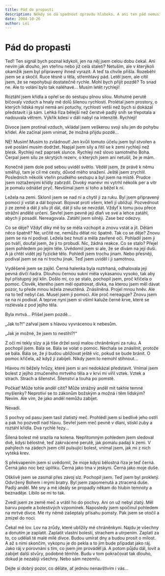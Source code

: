 ```yaml
---
title: Pád do propasti
description: Někdy se dá spadnout opravdu hluboko. A ani ten pád nemusí být nutně fyzický.
date: 2004-10-26
author: Lei
---
```


# Pád do propasti

Teď! Ten signál bych poznal kdykoli, jen na něj jsem celou dobu čekal. Ani nevím jak dlouho, jen vteřinu nebo již celá staletí? Netuším, ale v kterýkoli okamžik jsem byl připravený ihned vyrazit. A teď ta chvíle přišla. Rozeběhl jsem se a skočil. Ruce těsně u těla, střemhlavý pád. Letěl jsem, ale cítil jsem, že se nepohybuji dostatečně rychle. Mohl bych přijít pozdě? To snad ne. Ale to volání bylo tak naléhavé... Musím letět rychleji!

Roztáhl jsem křídla a opřel se do sestupu plnou silou. Mohutné perutě bičovaly vzduch a hnaly mě dolů šílenou rychlostí. Prolétal jsem prostory, o kterých lidská mysl nemá ani potuchy, rychlostí vetší než bych si dokázal představit i já sám. Lehká říza bělejší než čerstvě padlý sníh se třepotala a nadouvala větrem. Výkřik kdesi v dáli nabyl na intenzitě. Rychleji!

Divoce jsem protínal vzduch, vkládal jsem veškerou svoji sílu jen do pohybu křídel. Ale začínal jsem vnímat, že možná přijdu pozdě...

NE! Musím! Musím to zvládnout! Jen kvůli tomuto účelu jsem byl stvořen a své poslání musím dodržet. Napjal jsem síly a řítil se k zemi rychleji než blesk. Rychleji než paprsek slunce. Rychleji než slovo samotného Boha. Čerpal jsem sílu ze skrytých rezerv, o kterých jsem ani netušil, že je mám.

Konečně jsem dole pod sebou uviděl světlo. Věděl jsem, že právě k němu směřuji, tam je cíl mé cesty, důvod mého snažení. Ještě jsem zrychlil. Posledních několik vteřin prudkého sestupu a byl jsem na místě. Prudce jsem roztaženými křídly zabrzdil. Divoký manévr mi vytrhl několik per a vítr je pomalu odnášel pryč. Nevšímal jsem si toho a běžel k ní.

Ležela na zemi. Sklonil jsem se nad ní a chytil ji za ruku. Byl jsem připravený pomoci jí vstát a dál bojovat. Bojovat proti všem, kteří jí ubližují. Pozvednout ji ze země a dát jí sílu jít dál, dát jí sílu se nevzdát. Vždyť k tomu jsou přece strážní andělé určeni. Sevřel jsem pevně její dlaň ve své a lehce zatáhl, abych jí posadil. Nereagovala. Zatáhl jsem silněji. Zase bez odezvy.

Co se děje? Vždyť díky mě by se měla vzchopit a znovu vstát a jít. Dělám něco špatně? Ne, určitě ne, nemůžu dělat nic špatně. Tak co se děje? Znovu jsem se na ní podíval. Ležela bez hnutí a měla zavřené oči. Pohladil jsem ji po tváří, doufal jsem, že ji to probudí. Nic, žádná reakce. Co se stalo? Přejel jsem pohledem po jejím těle. Uvědomil jsem si ale, že se dívám na její duši. A já chtěl vidět její fyzické tělo. Pohlédl jsem trochu jinam. Nebo přesněji, podíval jsem se na ní trochu jinak. Teď jsem uviděl i ji samotnou.

Vyděšeně jsem se zajíkl. Černá halenka byla roztrhaná, odhalovala její pevná dívčí ňadra. Dlouhou černou sukni měla vykasanou vysoko, tak aby byl přístupný její klín. Došlo mi, co se stalo, pochopil jsem, proč křičela o pomoc. Člověk, kterého jsem měl opatrovat, dívka, na kterou jsem měl dávat pozor, tu přede mnou ležela zneuctěná. Znásilněná. Projel mnou hněv. Ale na to teď nebyl čas. Musel jsem jí pomoci. Ale proč nereaguje? Znovu jsem se na ni podíval. A teprve nyní jsem si všiml kaluže černé krve, které se rozlévala z pod jejího těla.

Byla mrtvá... Přišel jsem pozdě...

„Jak to?!“ zařval jsem s hlavou vyvrácenou k nebesům.

„Jak je možné, že jsem to nestihl?!“

Z očí mi tekly slzy a já tiše držel svoji malou chráněnkyni za ruku. A pochopil jsem. Bála se. Bála se volat o pomoc. Nechala se znásilnit, protože se bála. Bála se, že jí budou ubližovat ještě víc, pokud se bude bránit. O pomoc křičela, až když ji zabíjeli. Nikdy jsem to nemohl stihnout...

Hlavou mi běžely hrůzy, které jsem si ani nedokázal představit. Vnímal jsem bolest z jejího zmučeného mrtvého těla a v krvi mi vířil vztek. Vztek a strach. Strach a šílenství. Šílenství a touha po pomstě.

Počkat! Může tohle anděl cítit? Může strážný anděl mít takhle temné myšlenky? Neprotiví se to zákonům božským a možná i těm lidským? Nevím. Ale vím, že jako anděl nemůžu zabíjet.

Nevadí.

S pochvy od pasu jsem tasil zlatistý meč. Prohlédl jsem si bedlivě jeho ostří a pak ho pozvedl nad hlavu. Sevřel jsem meč pevně v dlani, stiskl zuby a roztáhl křídla. Dva rychlé řezy...

Šílená bolest mě srazila na kolena. Nepřítomným pohledem jsem sledoval dvě, kdysi bělostné, teď zakrvácené perutě, jak pomalu padají k zemi. V pahýlech na zádech jsem cítil pulsující bolest, vnímal jsem, jak mi z nich vytéká krev.

S překvapením jsem si uvědomil, že moje kdysi bělostná říza je teď černá. Černá jako noc bez úplňku. Černá jako tma v jeskyni. Černá jako moje duše.

Ošklivě jsem se zasmál přes závoj slz. Pochopil jsem. Teď jsem byl prokletý. Odvržený Bohem i mými bratry. Byl jsem zapomenutá a ztracená duše. Padlý anděl. Mé sny a mé ideály se propadly někam do hlubin temnoty a beznaděje. Líbilo se mi to tak.

Zvedl jsem ze země meč a vrátil ho do pochvy. Ani on už nebyl zlatý. Měl barvu popele a bolestivých vzpomínek. Naposledy jsem spočinul pohledem na mrtvé dívce. Mé rty němě zašeptaly přísahu pomsty. Pak jsem se otočil a zmizel do noci.

Čekal mě lov. Lov na zrůdy, které ublížily mé chráněnkyni. Najdu je všechny a donutím je zaplatit. Zaplatit vlastní bolestí, strachem a utrpením. Zaplatí za to, co udělali té malé milé dívce. Budou umírat dny a budou prosit o milost. A až s nimi skončím, vykopnu je do pekla a to jim bude připadat jako ráj. Jako ráj v porovnání s tím, co jsem jim prováděl já. A potom půjdu dál, lovit a zabíjet další stvůry, podobné těmhle. Budu v tom pokračovat tak dlouho, dokud je nezabiji všechny. Nebo sám nezemřu.

Dejte si dobrý pozor, co děláte, ať jednou nenavštívím i vás...
